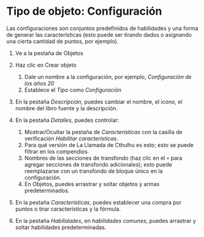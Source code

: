 <!--- This file is auto generated from module/manual/es/objeto_configuracion.md -->
# Tipo de objeto: Configuración

Las configuraciones son conjuntos predefinidos de habilidades y una forma de generar las características (esto puede ser tirando dados o asignando una cierta cantidad de puntos, por ejemplo).

1. Ve a la pestaña de Objetos
2. Haz clic en Crear objeto

   1. Dale un nombre a la configuración, por ejemplo, _Configuración de los años 20_
   2. Establece el _Tipo_ como _Configuración_

3. En la pestaña _Descripción_, puedes cambiar el nombre, el icono, el nombre del libro fuente y la descripción.
4. En la pestaña _Detalles_, puedes controlar:

   1. Mostrar/Ocultar la pestaña de _Características_ con la casilla de verificación _Habilitar características_.
   2. Para qué versión de La Llamada de Cthulhu es esto; esto se puede filtrar en los compendios.
   3. Nombres de las secciones de transfondo (haz clic en el `+` para agregar secciones de transfondo adicionales); esto puede reemplazarse con un transfondo de bloque único en la configuración.
   4. En Objetos, puedes arrastrar y soltar objetos y armas predeterminados.

5. En la pestaña _Características_, puedes establecer una compra por puntos o tirar características y la fórmula.
6. En la pestaña _Habilidades_, en _habilidades comunes_, puedes arrastrar y soltar habilidades predeterminadas.
